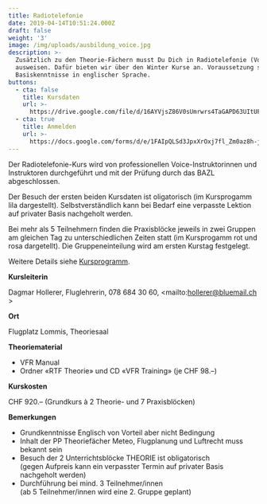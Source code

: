 ```yaml
---
title: Radiotelefonie
date: 2019-04-14T10:51:24.000Z
draft: false
weight: '3'
image: /img/uploads/ausbildung_voice.jpg
description: >-
  Zusätzlich zu den Theorie-Fächern musst Du Dich in Radiotelefonie (Voice)
  ausweisen. Dafür bieten wir über den Winter Kurse an. Voraussetzung sind
  Basiskenntnisse in englischer Sprache.
buttons:
  - cta: false
    title: Kursdaten
    url: >-
      https://drive.google.com/file/d/16AYVjsZ86V0sUmrwrs4TaGAPD63UItUF/view?usp=sharing
  - cta: true
    title: Anmelden
    url: >-
      https://docs.google.com/forms/d/e/1FAIpQLSd3JpxXrOxj7fl_Zm0az8h-jQsAsB1TOEE2-HsOPYoi29qRUw/viewform
---
```

Der Radiotelefonie-Kurs wird von professionellen Voice-Instruktorinnen und Instruktoren durchgeführt und mit der Prüfung durch das BAZL abgeschlossen. 

Der Besuch der ersten beiden Kursdaten ist oligatorisch (im Kursprogamm lila dargestellt). Selbstverständlich kann bei Bedarf eine verpasste Lektion auf privater Basis nachgeholt werden.

Bei mehr als 5 Teilnehmern finden die Praxisblöcke jeweils in zwei Gruppen am gleichen Tag zu unterschiedlichen Zeiten statt (im Kursprogamm rot und rosa dargetellt). Die Gruppeneinteilung wird am ersten Kurstag festgelegt.

Weitere Details siehe [Kursprogramm](https://drive.google.com/file/d/16AYVjsZ86V0sUmrwrs4TaGAPD63UItUF/view?usp=sharing).

**Kursleiterin**

Dagmar Hollerer, Fluglehrerin, 078 684 30 60, <mailto:hollerer@bluemail.ch >

**Ort**

Flugplatz Lommis, Theoriesaal 

**Theoriematerial**

* VFR Manual
* Ordner «RTF Theorie» und CD «VFR Training» (je CHF 98.–) 

**Kurskosten**

CHF 920.– (Grundkurs à 2 Theorie- und 7 Praxisblöcken) 

**Bemerkungen**

* Grundkenntnisse Englisch von Vorteil aber nicht Bedingung
* Inhalt der PP Theoriefächer Meteo, Flugplanung und Luftrecht muss bekannt sein
* Besuch der 2 Unterrichtsblöcke THEORIE ist obligatorisch \
  (gegen Aufpreis kann ein verpasster Termin auf privater Basis nachgeholt werden)
* Durchführung bei mind. 3 Teilnehmer/innen \
  (ab 5 Teilnehmer/innen wird eine 2. Gruppe geplant)
